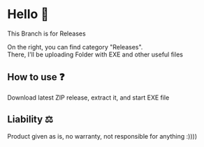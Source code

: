 # Hello 👋

This Branch is for Releases

On the right, you can find category "Releases".  
There, I'll be uploading Folder with EXE and other useful files

## How to use ❓
Download latest ZIP release, extract it, and start EXE file


## Liability ⚖️
Product given as is, no warranty, not responsible for anything :))))
